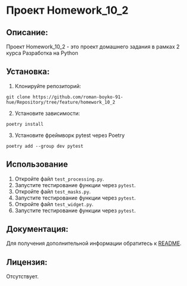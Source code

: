 # Проект Homework_10_2

## Описание:

Проект Homework_10_2 - это проект домашнего задания
в рамках 2 курса Разработка на Python

## Установка:

1. Клонируйте репозиторий:
```
git clone https://github.com/roman-boyko-91-hue/Repository/tree/feature/homework_10_2
```
2. Установите зависимости:
```
poetry install
```

3. Установите фреймворк pytest через Poetry
```
poetry add --group dev pytest
```
## Использование

1. Откройте файл `test_processing.py`.
2. Запустите тестирование функции через `pytest`.
3. Откройте файл `test_masks.py`.
4. Запустите тестирование функции через `pytest`.
5. Откройте файл `test_widget.py`.
6. Запустите тестирование функции через `pytest`.

## Документация:

Для получения дополнительной информации обратитесь 
к [README](./README.md).

##  Лицензия:

Отсутствует.






